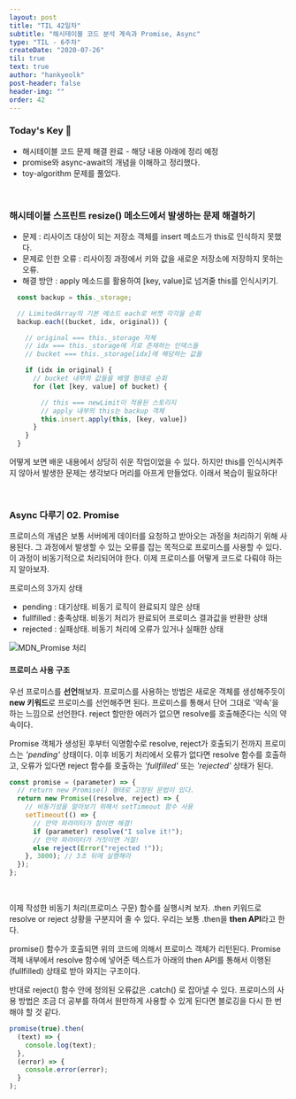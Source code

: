 ```yaml
---
layout: post
title: "TIL 42일차"
subtitle: "해시테이블 코드 분석 계속과 Promise, Async"
type: "TIL - 6주차"
createDate: "2020-07-26"
til: true
text: true
author: "hankyeolk"
post-header: false
header-img: ""
order: 42
---
```


### Today's Key 🔑

- 해시테이블 코드 문제 해결 완료 - 해당 내용 아래에 정리 예정
- promise와 async-await의 개념을 이해하고 정리했다.
- toy-algorithm 문제를 풀었다.

<br>

### 해시테이블 스프린트 resize() 메소드에서 발생하는 문제 해결하기

- 문제 : 리사이즈 대상이 되는 저장소 객체를 insert 메소드가 this로 인식하지 못했다.
- 문제로 인한 오류 : 리사이징 과정에서 키와 값을 새로운 저장소에 저장하지 못하는 오류.
- 해결 방안 : apply 메소드를 활용하여 [key, value]로 넘겨줄 this를 인식시키기.
  <br>

```js
  const backup = this._storage;

  // LimitedArray의 기본 메소드 each로 버켓 각각을 순회
  backup.each((bucket, idx, original)) {

    // original === this._storage 자체
    // idx === this._storage에 키로 존재하는 인덱스들
    // bucket === this._storage[idx]에 해당하는 값들

    if (idx in original) {
      // bucket 내부의 값들을 배열 형태로 순회
      for (let [key, value] of bucket) {

        // this === newLimit이 적용된 스토리지
        // apply 내부의 this는 backup 객체
        this.insert.apply(this, [key, value])
      }
    }
  }
```

어떻게 보면 배운 내용에서 상당히 쉬운 작업이었을 수 있다. 하지만 this를 인식시켜주지 않아서 발생한 문제는 생각보다 머리를 아프게 만들었다. 이래서 복습이 필요하다!

<br>

### Async 다루기 02. Promise

프로미스의 개념은 보통 서버에게 데이터를 요청하고 받아오는 과정을 처리하기 위해 사용된다. 그 과정에서 발생할 수 있는 오류를 잡는 목적으로 프로미스를 사용할 수 있다. 이 과정이 비동기적으로 처리되어야 한다. 이제 프로미스를 어떻게 코드로 다뤄야 하는지 알아보자.
<br>

프로미스의 3가지 상태

- pending : 대기상태. 비동기 로직이 완료되지 않은 상태
- fullfilled : 충족상태. 비동기 처리가 완료되어 프로미스 결과값을 반환한 상태
- rejected : 실패상태. 비동기 처리에 오류가 있거나 실패한 상태

![MDN_Promise 처리](https://joshua1988.github.io/images/posts/web/javascript/promise.svg)

#### 프로미스 사용 구조

우선 프로미스를 **선언**해보자. 프로미스를 사용하는 방법은 새로운 객체를 생성해주듯이 **new 키워드**로 프로미스를 선언해주면 된다. 프로미스를 통해서 단어 그대로 '약속'을 하는 느낌으로 선언한다. reject 할만한 에러가 없으면 resolve를 호출해준다는 식의 약속이다.
<br>

Promise 객체가 생성된 후부터 익명함수로 resolve, reject가 호출되기 전까지 프로미스는 _'pending'_ 상태이다. 이후 비동기 처리에서 오류가 없다면 resolve 함수를 호출하고, 오류가 있다면 reject 함수를 호출하는 _'fullfilled'_ 또는 _'rejected'_ 상태가 된다.
<br>

```js
const promise = (parameter) => {
  // return new Promise() 형태로 고정된 문법이 있다.
  return new Promise((resolve, reject) => {
    // 비동기성을 알아보기 위해서 setTimeout 함수 사용
    setTimeout(() => {
      // 만약 파라미터가 참이면 해결!
      if (parameter) resolve("I solve it!");
      // 만약 파라미터가 거짓이면 거절!
      else reject(Error("rejected !"));
    }, 3000); // 3초 뒤에 실행해라
  });
};
```

<br>

이제 작성한 비동기 처리(프로미스 구문) 함수를 실행시켜 보자. .then 키워드로 resolve or reject 상황을 구분지어 줄 수 있다. 우리는 보통 .then을 **then API**라고 한다.
<br>

promise() 함수가 호출되면 위의 코드에 의해서 프로미스 객체가 리턴된다. Promise 객체 내부에서 resolve 함수에 넣어준 텍스트가 아래의 then API를 통해서 이행된(fullfilled) 상태로 받아 와지는 구조이다.
<br>

반대로 reject() 함수 안에 정의된 오류값은 .catch() 로 잡아낼 수 있다. 프로미스의 사용 방법은 조금 더 공부를 하여서 원만하게 사용할 수 있게 된다면 블로깅을 다시 한 번 해야 할 것 같다.

```js
promise(true).then(
  (text) => {
    console.log(text);
  },
  (error) => {
    console.error(error);
  }
);
```
